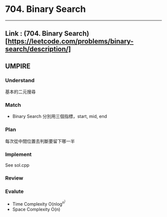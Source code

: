 # 704. Binary Search
---
Link : (704. Binary Search)[https://leetcode.com/problems/binary-search/description/]
---

## UMPIRE
### Understand
基本的二元搜尋
### Match
* Binary Search
分別用三個指標，start, mid, end
### Plan
每次從中間位置去判斷要留下哪一半
### Implement
See sol.cpp
### Review
### Evalute
* Time Complexity O(nlog<sup>n<sup>)
* Space Complexity O(n)